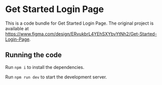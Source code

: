 
  # Get Started Login Page

  This is a code bundle for Get Started Login Page. The original project is available at https://www.figma.com/design/ERvukbrL4YEhSXYbvYtNh2/Get-Started-Login-Page.

  ## Running the code

  Run `npm i` to install the dependencies.

  Run `npm run dev` to start the development server.
  